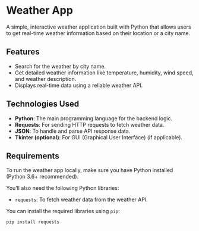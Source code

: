 # Weather App

A simple, interactive weather application built with Python that allows users to get real-time weather information based on their location or a city name.

## Features
- Search for the weather by city name.
- Get detailed weather information like temperature, humidity, wind speed, and weather description.
- Displays real-time data using a reliable weather API.

## Technologies Used
- **Python**: The main programming language for the backend logic.
- **Requests**: For sending HTTP requests to fetch weather data.
- **JSON**: To handle and parse API response data.
- **Tkinter (optional)**: For GUI (Graphical User Interface) (if applicable).
  
## Requirements
To run the weather app locally, make sure you have Python installed (Python 3.6+ recommended).

You’ll also need the following Python libraries:
- `requests`: To fetch weather data from the weather API.
  
You can install the required libraries using `pip`:

```bash
pip install requests
